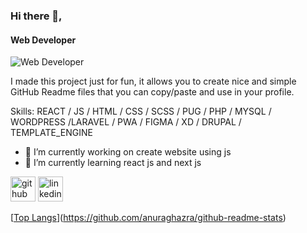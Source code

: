 ### Hi there 👋,
#### Web Developer 
![Web Developer ](https://camo.githubusercontent.com/e20822b4282c07ffd010cd05f855a6561d3b62358ca9e607e4901288dd748fcb/68747470733a2f2f63646e2e6472696262626c652e636f6d2f75736572732f323133313939332f73637265656e73686f74732f343934383733362f74686f75676874776f726b732d6769665f6472696262626c652e676966)

I made this project just for fun, it allows you to create nice and simple GitHub Readme files that you can copy/paste and use in your profile.

Skills:   REACT / JS / HTML / CSS / SCSS / PUG / PHP / MYSQL / WORDPRESS /LARAVEL / PWA / FIGMA / XD / DRUPAL / TEMPLATE_ENGINE

- 🔭 I’m currently working on create website using js  
- 🌱 I’m currently learning react js and next js 


[<img src='https://cdn.jsdelivr.net/npm/simple-icons@3.0.1/icons/github.svg' alt='github' height='40'>](https://github.com/https://github.com/AhmedThabet56)  [<img src='https://cdn.jsdelivr.net/npm/simple-icons@3.0.1/icons/linkedin.svg' alt='linkedin' height='40'>](https://www.linkedin.com/in/https://www.linkedin.com/in/ahmed-mohamed-thabet-5171a2134//)  

[[Top Langs](https://github-readme-stats.vercel.app/api/top-langs/?username=AhmedThabet569&hide_progress=true)](https://github.com/anuraghazra/github-readme-stats)

 
 
 
 
